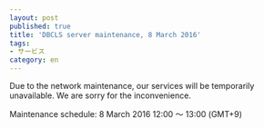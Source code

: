```yaml
---
layout: post
published: true
title: 'DBCLS server maintenance, 8 March 2016'
tags:
- サービス
category: en
---
```

Due to the network maintenance, our services will be temporarily unavailable. We are sorry for the inconvenience.
 
Maintenance schedule: 8 March 2016 12:00 〜 13:00 (GMT+9)
